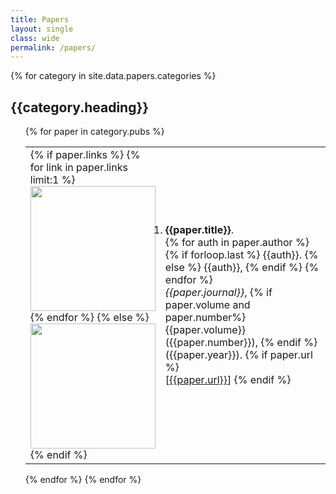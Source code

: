 ```yaml
---
title: Papers
layout: single
class: wide
permalink: /papers/
---
```




{% for category in site.data.papers.categories %}
  <h2>{{category.heading}}</h2>
  <ol>
  {% for paper in category.pubs %}
    <table>
      <td style="width:20%">
      {% if paper.links %}
        {% for link in paper.links limit:1 %}
        <a href="{{link.url}}">
          <img src=
              "{{ paper.image_path }}"
              width="200" height="200"
          >
        </a>
        {% endfor %} 
      {% else %}
          <img src=
              "{{ paper.image_path }}"
              width="200" height="200"
          >
      {% endif %}
      </td>
      <td>
        <li><strong>{{paper.title}}</strong>.
        <br>
        {% for auth in paper.author %}
          {% if forloop.last %}
            {{auth}}.
        {% else %}
            {{auth}},
        {% endif %}
        {% endfor %}
        <br>
        <em>{{paper.journal}}</em>, 
        {% if paper.volume and paper.number%}
          {{paper.volume}}({{paper.number}}),
        {% endif %}
        ({{paper.year}}).
        {% if paper.url %}
        <br>
          [<a href="{{paper.url}}">{{paper.url}}</a>] 
        {% endif %}
        </li>
      </td>
    </table>
    {% endfor %}
{% endfor %}
  </ol>
